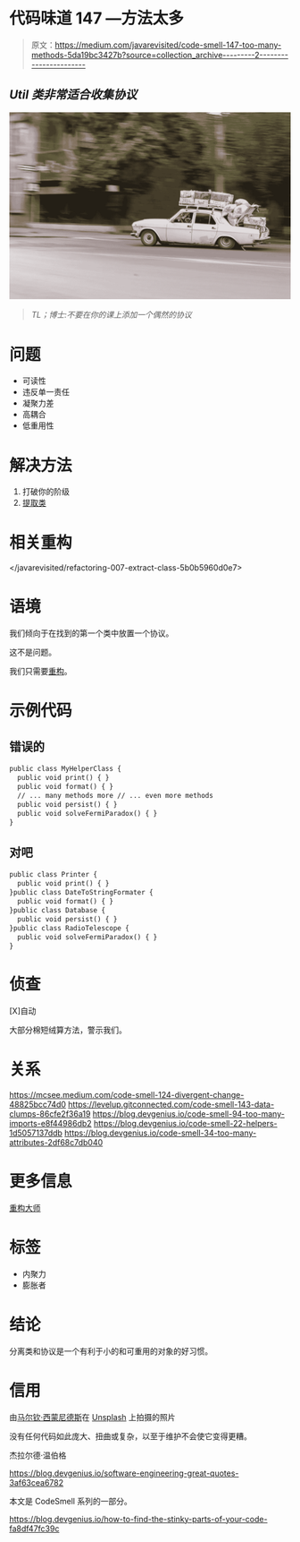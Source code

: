 # 代码味道 147 —方法太多

> 原文：<https://medium.com/javarevisited/code-smell-147-too-many-methods-5da19bc3427b?source=collection_archive---------2----------------------->

## *Util 类非常适合收集协议*

[![](img/64efd626deb50908855bc27bf80c0e9a.png)](https://javarevisited.blogspot.com/2017/10/clean-code-by-uncle-bob-book-review.html)

> *TL；博士:不要在你的课上添加一个偶然的协议*

# 问题

*   可读性
*   违反单一责任
*   凝聚力差
*   高耦合
*   低重用性

# 解决方法

1.  打破你的阶级
2.  [提取类](/javarevisited/refactoring-007-extract-class-5b0b5960d0e7)

# 相关重构

</javarevisited/refactoring-007-extract-class-5b0b5960d0e7>  

# 语境

我们倾向于在找到的第一个类中放置一个协议。

这不是问题。

我们只需要[重构](/javarevisited/7-best-courses-to-learn-refactoring-and-clean-coding-in-java-47bea3c67006)。

# 示例代码

## 错误的

```
public class MyHelperClass {
  public void print() { }
  public void format() { }
  // ... many methods more // ... even more methods 
  public void persist() { }
  public void solveFermiParadox() { }      
}
```

## 对吧

```
public class Printer {
  public void print() { }
}public class DateToStringFormater {
  public void format() { }
}public class Database {
  public void persist() { }
}public class RadioTelescope {
  public void solveFermiParadox() { }
}
```

# 侦查

[X]自动

大部分棉短绒算方法，警示我们。

# 关系

<https://mcsee.medium.com/code-smell-124-divergent-change-48825bcc74d0>  <https://levelup.gitconnected.com/code-smell-143-data-clumps-86cfe2f36a19>  <https://blog.devgenius.io/code-smell-94-too-many-imports-e8f44986db2>  <https://blog.devgenius.io/code-smell-22-helpers-1d5057137ddb>  <https://blog.devgenius.io/code-smell-34-too-many-attributes-2df68c7db040>  

# 更多信息

[重构大师](https://refactoring.guru/smells/large-class)

# 标签

*   内聚力
*   膨胀者

# 结论

分离类和协议是一个有利于小的和可重用的对象的好习惯。

# 信用

由[马尔钦·西蒙尼德斯](https://unsplash.com/@cinusek)在 [Unsplash](https://unsplash.com/s/photos/full) 上拍摄的照片

没有任何代码如此庞大、扭曲或复杂，以至于维护不会使它变得更糟。

杰拉尔德·温伯格

<https://blog.devgenius.io/software-engineering-great-quotes-3af63cea6782>  

本文是 CodeSmell 系列的一部分。

<https://blog.devgenius.io/how-to-find-the-stinky-parts-of-your-code-fa8df47fc39c> 